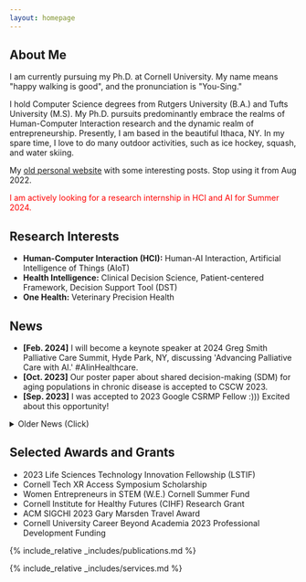 ```yaml
---
layout: homepage
---
```


## About Me

I am currently pursuing my Ph.D. at Cornell University. My name means "happy walking is good", and the pronunciation is "You-Sing."

I hold Computer Science degrees from Rutgers University (B.A.) and Tufts University (M.S). My Ph.D. pursuits predominantly embrace the realms of Human-Computer Interaction research and the dynamic realm of entrepreneurship. Presently, I am based in the beautiful Ithaca, NY. In my spare time, I love to do many outdoor activities, such as ice hockey, squash, and water skiing.

My [old personal website](https://1135100136.wixsite.com/yuexinghao) with some interesting posts. Stop using it from Aug 2022.

<span style="color:red;">I am actively looking for a research internship in HCI and AI for Summer 2024. </span>

## Research Interests

- **Human-Computer Interaction (HCI):** Human-AI Interaction, Artificial Intelligence of Things (AIoT)
- **Health Intelligence:** Clinical Decision Science, Patient-centered Framework, Decision Support Tool (DST)
- **One Health:** Veterinary Precision Health

## News

- **[Feb. 2024]** I will become a keynote speaker at 2024 Greg Smith Palliative Care Summit, Hyde Park, NY, discussing 'Advancing Palliative Care with AI.' #AIinHealthcare.
- **[Oct. 2023]** Our poster paper about shared decision-making (SDM) for aging populations in chronic disease is accepted to CSCW 2023.
- **[Sep. 2023]** I was accepted to 2023 Google CSRMP Fellow :))) Excited about this opportunity!

<details>
  <summary>Older News (Click)</summary>
  
- **[Aug. 2023]** Our department graduate student association received $2500 service funding for Fall 2023!
- **[Jun. 2023]** I was accepted to 2023 WHO/Cochrane/Cornell University Summer Institute and received fellowship from Human Centered Design Department ($1500).
- **[Apr. 2023]** I received fundings from Cornell Institute for Healthy Futures (CIHF) Research Grant ($500) and will be in Mexico City for EDRA 2023!

</details>

## Selected Awards and Grants

- 2023 Life Sciences Technology Innovation Fellowship (LSTIF)
- Cornell Tech XR Access Symposium Scholarship
- Women Entrepreneurs in STEM (W.E.) Cornell Summer Fund
- Cornell Institute for Healthy Futures (CIHF) Research Grant
- ACM SIGCHI 2023 Gary Marsden Travel Award
- Cornell University Career Beyond Academia 2023 Professional Development Funding

{% include_relative _includes/publications.md %}

{% include_relative _includes/services.md %}
